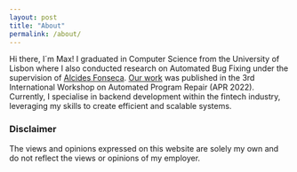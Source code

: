 ```yaml
---
layout: post
title: "About"
permalink: /about/
---
```


Hi there, I´m Max! I graduated in Computer Science from the University of Lisbon where I also conducted research on Automated Bug Fixing under the supervision of [Alcides Fonseca](https://alcidesfonseca.com/). [Our work](https://dl.acm.org/doi/10.1145/3524459.3527345) was published in the 3rd International Workshop on Automated Program Repair (APR 2022). Currently, I specialise in backend development within the fintech industry, leveraging my skills to create efficient and scalable systems.

### Disclaimer
The views and opinions expressed on this website are solely my own and do not reflect the views or opinions of my employer.
